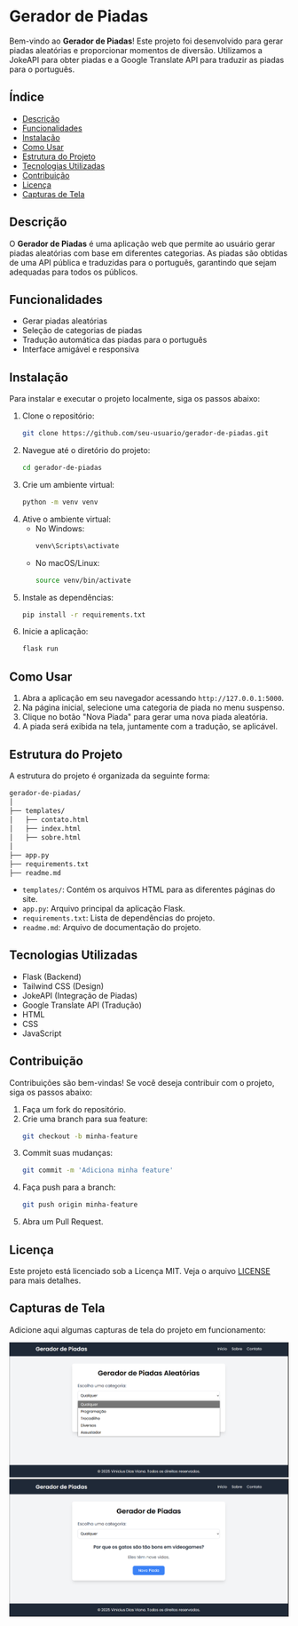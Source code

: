 # Gerador de Piadas

Bem-vindo ao **Gerador de Piadas**! Este projeto foi desenvolvido para gerar piadas aleatórias e proporcionar momentos de diversão. Utilizamos a JokeAPI para obter piadas e a Google Translate API para traduzir as piadas para o português.

## Índice

- [Descrição](#descrição)
- [Funcionalidades](#funcionalidades)
- [Instalação](#instalação)
- [Como Usar](#como-usar)
- [Estrutura do Projeto](#estrutura-do-projeto)
- [Tecnologias Utilizadas](#tecnologias-utilizadas)
- [Contribuição](#contribuição)
- [Licença](#licença)
- [Capturas de Tela](#capturas-de-tela)

## Descrição

O **Gerador de Piadas** é uma aplicação web que permite ao usuário gerar piadas aleatórias com base em diferentes categorias. As piadas são obtidas de uma API pública e traduzidas para o português, garantindo que sejam adequadas para todos os públicos.

## Funcionalidades

- Gerar piadas aleatórias
- Seleção de categorias de piadas
- Tradução automática das piadas para o português
- Interface amigável e responsiva

## Instalação

Para instalar e executar o projeto localmente, siga os passos abaixo:

1. Clone o repositório:
    ```bash
    git clone https://github.com/seu-usuario/gerador-de-piadas.git
    ```
2. Navegue até o diretório do projeto:
    ```bash
    cd gerador-de-piadas
    ```
3. Crie um ambiente virtual:
    ```bash
    python -m venv venv
    ```
4. Ative o ambiente virtual:
    - No Windows:
        ```bash
        venv\Scripts\activate
        ```
    - No macOS/Linux:
        ```bash
        source venv/bin/activate
        ```
5. Instale as dependências:
    ```bash
    pip install -r requirements.txt
    ```
6. Inicie a aplicação:
    ```bash
    flask run
    ```

## Como Usar

1. Abra a aplicação em seu navegador acessando `http://127.0.0.1:5000`.
2. Na página inicial, selecione uma categoria de piada no menu suspenso.
3. Clique no botão "Nova Piada" para gerar uma nova piada aleatória.
4. A piada será exibida na tela, juntamente com a tradução, se aplicável.

## Estrutura do Projeto

A estrutura do projeto é organizada da seguinte forma:

```
gerador-de-piadas/
│
├── templates/
│   ├── contato.html
│   ├── index.html
│   ├── sobre.html
│
├── app.py
├── requirements.txt
├── readme.md
```

- `templates/`: Contém os arquivos HTML para as diferentes páginas do site.
- `app.py`: Arquivo principal da aplicação Flask.
- `requirements.txt`: Lista de dependências do projeto.
- `readme.md`: Arquivo de documentação do projeto.

## Tecnologias Utilizadas

- Flask (Backend)
- Tailwind CSS (Design)
- JokeAPI (Integração de Piadas)
- Google Translate API (Tradução)
- HTML
- CSS
- JavaScript

## Contribuição

Contribuições são bem-vindas! Se você deseja contribuir com o projeto, siga os passos abaixo:

1. Faça um fork do repositório.
2. Crie uma branch para sua feature:
    ```bash
    git checkout -b minha-feature
    ```
3. Commit suas mudanças:
    ```bash
    git commit -m 'Adiciona minha feature'
    ```
4. Faça push para a branch:
    ```bash
    git push origin minha-feature
    ```
5. Abra um Pull Request.

## Licença

Este projeto está licenciado sob a Licença MIT. Veja o arquivo [LICENSE](LICENSE) para mais detalhes.

## Capturas de Tela

Adicione aqui algumas capturas de tela do projeto em funcionamento:

![Tela Inicial](images/piada1.png)
![Gerando Piada](images/image.png)

